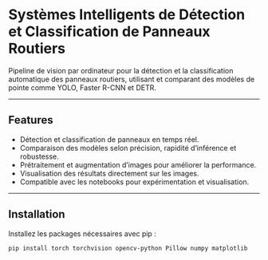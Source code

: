 # Systèmes Intelligents de Détection et Classification de Panneaux Routiers

Pipeline de vision par ordinateur pour la détection et la classification automatique des panneaux routiers, utilisant et comparant des modèles de pointe comme YOLO, Faster R-CNN et DETR.

---

## Features

- Détection et classification de panneaux en temps réel.
- Comparaison des modèles selon précision, rapidité d’inférence et robustesse.
- Prétraitement et augmentation d’images pour améliorer la performance.
- Visualisation des résultats directement sur les images.
- Compatible avec les notebooks pour expérimentation et visualisation.

---

## Installation

Installez les packages nécessaires avec pip :

```bash
pip install torch torchvision opencv-python Pillow numpy matplotlib

